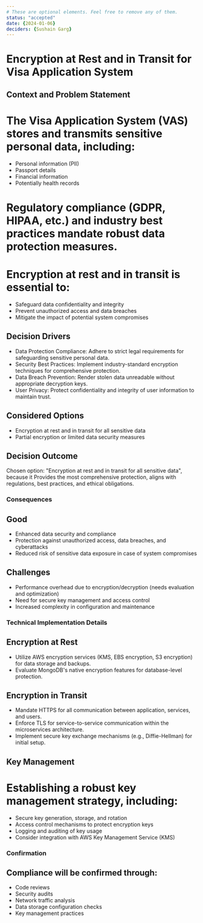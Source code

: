 ```yaml
---
# These are optional elements. Feel free to remove any of them.
status: "accepted"
date: {2024-01-06}
deciders: {Sushain Garg}
---
```

# Encryption at Rest and in Transit for Visa Application System

## Context and Problem Statement

# The Visa Application System (VAS) stores and transmits sensitive personal data, including:
* Personal information (PII)
* Passport details
* Financial information
* Potentially health records
# Regulatory compliance (GDPR, HIPAA, etc.) and industry best practices mandate robust data protection measures.
# Encryption at rest and in transit is essential to:
* Safeguard data confidentiality and integrity
* Prevent unauthorized access and data breaches
* Mitigate the impact of potential system compromises


## Decision Drivers

* Data Protection Compliance: Adhere to strict legal requirements for safeguarding sensitive personal data.
* Security Best Practices: Implement industry-standard encryption techniques for comprehensive protection.
* Data Breach Prevention: Render stolen data unreadable without appropriate decryption keys.
* User Privacy: Protect confidentiality and integrity of user information to maintain trust.

## Considered Options

* Encryption at rest and in transit for all sensitive data
* Partial encryption or limited data security measures

## Decision Outcome

Chosen option: "Encryption at rest and in transit for all sensitive data", because
it Provides the most comprehensive protection, aligns with regulations, best practices, and ethical obligations.


### Consequences

## Good 

* Enhanced data security and compliance
* Protection against unauthorized access, data breaches, and cyberattacks
* Reduced risk of sensitive data exposure in case of system compromises

## Challenges

* Performance overhead due to encryption/decryption (needs evaluation and optimization)
* Need for secure key management and access control
* Increased complexity in configuration and maintenance

### Technical Implementation Details

## Encryption at Rest

* Utilize AWS encryption services (KMS, EBS encryption, S3 encryption) for data storage and backups.
* Evaluate MongoDB's native encryption features for database-level protection.

## Encryption in Transit

* Mandate HTTPS for all communication between application, services, and users.
* Enforce TLS for service-to-service communication within the microservices architecture.
* Implement secure key exchange mechanisms (e.g., Diffie-Hellman) for initial setup.

## Key Management

# Establishing a robust key management strategy, including:

* Secure key generation, storage, and rotation
* Access control mechanisms to protect encryption keys
* Logging and auditing of key usage
* Consider integration with AWS Key Management Service (KMS)

### Confirmation

## Compliance will be confirmed through:

* Code reviews
* Security audits
* Network traffic analysis
* Data storage configuration checks
* Key management practices


